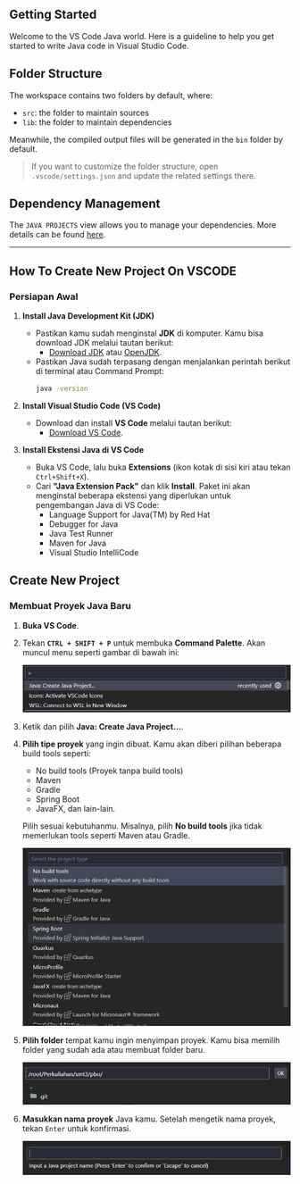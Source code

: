 ## Getting Started

Welcome to the VS Code Java world. Here is a guideline to help you get started to write Java code in Visual Studio Code.

## Folder Structure

The workspace contains two folders by default, where:

- `src`: the folder to maintain sources
- `lib`: the folder to maintain dependencies

Meanwhile, the compiled output files will be generated in the `bin` folder by default.

> If you want to customize the folder structure, open `.vscode/settings.json` and update the related settings there.

## Dependency Management

The `JAVA PROJECTS` view allows you to manage your dependencies. More details can be found [here](https://github.com/microsoft/vscode-java-dependency#manage-dependencies).

---

## How To Create New Project On VSCODE

### Persiapan Awal
1. **Install Java Development Kit (JDK)**
   - Pastikan kamu sudah menginstal **JDK** di komputer. Kamu bisa download JDK melalui tautan berikut:
     - [Download JDK](https://www.oracle.com/java/technologies/javase-downloads.html) atau [OpenJDK](https://openjdk.java.net/).
   - Pastikan Java sudah terpasang dengan menjalankan perintah berikut di terminal atau Command Prompt:
     ```bash
     java -version
     ```

2. **Install Visual Studio Code (VS Code)**
   - Download dan install **VS Code** melalui tautan berikut:
     - [Download VS Code](https://code.visualstudio.com/).

3. **Install Ekstensi Java di VS Code**
   - Buka VS Code, lalu buka **Extensions** (ikon kotak di sisi kiri atau tekan `Ctrl+Shift+X`).
   - Cari **"Java Extension Pack"** dan klik **Install**. Paket ini akan menginstal beberapa ekstensi yang diperlukan untuk pengembangan Java di VS Code:
     - Language Support for Java(TM) by Red Hat
     - Debugger for Java
     - Java Test Runner
     - Maven for Java
     - Visual Studio IntelliCode


## Create New Project
### Membuat Proyek Java Baru
1. **Buka VS Code**.
   
2. Tekan **`CTRL + SHIFT + P`** untuk membuka **Command Palette**. Akan muncul menu seperti gambar di bawah ini:

   ![Langkah 1 - Command Palette](./pic/1.png)

3. Ketik dan pilih **Java: Create Java Project...**.

4. **Pilih tipe proyek** yang ingin dibuat. Kamu akan diberi pilihan beberapa build tools seperti:
   - No build tools (Proyek tanpa build tools)
   - Maven
   - Gradle
   - Spring Boot
   - JavaFX, dan lain-lain.

   Pilih sesuai kebutuhanmu. Misalnya, pilih **No build tools** jika tidak memerlukan tools seperti Maven atau Gradle.

   ![Langkah 2 - Pilih Build Tool](./pic/2.png)

5. **Pilih folder** tempat kamu ingin menyimpan proyek. Kamu bisa memilih folder yang sudah ada atau membuat folder baru.

   ![Langkah 3 - Pilih Folder](./pic/3.png)

6. **Masukkan nama proyek** Java kamu. Setelah mengetik nama proyek, tekan `Enter` untuk konfirmasi.

   ![Langkah 4 - Masukkan Nama Proyek](./pic/4.png)
